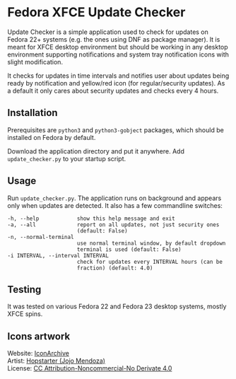 # Fedora XFCE Update Checker

Update Checker is a simple application used to check for updates on Fedora 22+ systems (e.g. the
ones using DNF as package manager). It is meant for XFCE desktop environment but should be working
in any desktop environment supporting notifications and system tray notification icons with slight
modification.

It checks for updates in time intervals and notifies user about updates being ready by notification
and yellow/red icon (for regular/security updates). As a default it only cares about security
updates and checks every 4 hours.


## Installation

Prerequisites are `python3` and `python3-gobject` packages, which should be installed on Fedora by
default.

Download the application directory and put it anywhere. Add `update_checker.py` to your startup
script.


## Usage

Run `update_checker.py`. The application runs on background and appears only when updates are
detected. It also has a few commandline switches:

    -h, --help            show this help message and exit
    -a, --all             report on all updates, not just security ones
                          (default: False)
    -n, --normal-terminal
                          use normal terminal window, by default dropdown
                          terminal is used (default: False)
    -i INTERVAL, --interval INTERVAL
                          check for updates every INTERVAL hours (can be
                          fraction) (default: 4.0)


## Testing

It was tested on various Fedora 22 and Fedora 23 desktop systems, mostly XFCE spins.


## Icons artwork

Website: [IconArchive](http://www.iconarchive.com/show/soft-scraps-icons-by-hopstarter.html)  
Artist: [Hopstarter (Jojo Mendoza)](http://www.iconarchive.com/artist/hopstarter.html)  
License: [CC Attribution-Noncommercial-No Derivate 4.0](http://creativecommons.org/licenses/by-nc-nd/4.0/)


